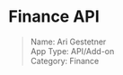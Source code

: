 # Finance API
> Name: Ari Gestetner  
App Type: API/Add-on  
Category: Finance



<!-- 
## Table of Contents
- [Finance API](#finance-api)
  - [Table of Contents](#table-of-contents)
  - [Description](#description)
    - [Motivation](#motivation)
      - [Why Did I Create This Application?](#why-did-i-create-this-application)
      - [What Did I Have to Solve?](#what-did-i-have-to-solve)
      - [What Did I Learn?](#what-did-i-learn)
      - [How Does My Project Stand Out?](#how-does-my-project-stand-out)
      - [Main Features\*](#main-features)
    - [Technologies](#technologies)
      - [Languages](#languages)
      - [Framework](#framework)
      - [Deployment](#deployment)
  - [How to Install and Run the Project (Using make)](#how-to-install-and-run-the-project-using-make)
    - [How to Setup the App](#how-to-setup-the-app)
    - [How to Run the App](#how-to-run-the-app)
    - [How to Use the App](#how-to-use-the-app)
    - [Tests](#tests)
    - [Credits](#credits)
    - [License](#license)

## Description
Finance-API was built to provide easy access to financial data directly to your investment spreadsheet. It can provide the client with past performance in the form of financial statements. Furthermore, it is also able to provide the user with currently listed options and market data about the stock, like market value or KPI's like the p/e ratio.

### Motivation
#### Why Did I Crey Did I Create This Application?
I initially prototyped this app as I was fed up with having to copy and paste financial statements into a spreadsheet for further automated valuation and analysis. I later consulted a friend asking what they thought of the concept, and they encouraged me to further build it up for easier use.  

#### Whate This Application?
I initially prototyped this app as I was fed up with having to copy and paste financial statements into a spreadsheet for further automated valuation and analysis. I later consulted a friend asking what they thought of the concept, and they encouraged me to further build it up for easier use.  

#### What Did I Have to Solve?
Programming this API involved many challenges and problems which required a variety of solutions.  

One such issue arose at the beginning when I had to find a website to scrape that contained the data I wanted. 
At first, I had a look at Quickfs.com. The issue I quickly came across was that to view historical statements on their website, the user is required to use a sign-in. Due to considering scalability, I didn't want to have to use cookies linked to my name. Therefore, I determined I didn't want to use their website.

Next, I looked at using Yahoo Finance, where I built my first prototype. However, their statements are limited to 5 years of data whereas, just by signing in to Quickfs you can copy and paste 20 years of data for free. I was looking for at least 10 years of data.

Then I came across Barchart.com. They had allowed users to access financial statements for more than just US-listed businesses, with data ranging as far back as when the company first published a public filing. The main issue I found was that the data was only listed 5 years at a time, which would require multiple pages to be called, which is called synchronously, and would take at least 2 seconds per page, possibly taking over 30 seconds for 10 pages.

Thus, I was led to explore _multithreading_. Using threads I was able to place HTTP requests on a new thread to allow for non-blocking code, reducing the request times to approx. 2 seconds - the time taken for a one-page request.

To access the options API used on the Barchart website, I found that to make the call, cookies were required. However, these cookies expired meaning I couldn't keep them.

However, I quickly realised that if I made a page request to a Barchart page, the return headers would contain all the necessary content. After tinkering with the cookies by matching them up with cookies that worked and seeing which digits and letters should be added or removed, I found a way to access their API.
?
Programming this API involved many challenges and problems which required a variety of solutions.  

One such issue arose at the beginning when I had to find a website to scrape that contained the data I wanted. 
At first, I had a look at Quickfs.com. The issue I quickly came across was that to view historical statements on their website, the user is required to use a sign-in. Due to considering scalability, I didn't want to have to use cookies linked to my name. Therefore, I determined I didn't want to use their website.

Next, I looked at using Yahoo Finance, where I built my first prototype. However, their statements are limited to 5 years of data whereas, just by signing in to Quickfs you can copy and paste 20 years of data for free. I was looking for at least 10 years of data.

Then I came across Barchart.com. They had allowed users to access financial statements for more than just US-listed businesses, with data ranging as far back as when the company first published a public filing. The main issue I found was that the data was only listed 5 years at a time, which would require multiple pages to be called, which is called synchronously, and would take at least 2 seconds per page, possibly taking over 30 seconds for 10 pages.

Thus, I was led to explore _multithreading_. Using threads I was able to place HTTP requests on a new thread to allow for non-blocking code, reducing the request times to approx. 2 seconds - the time taken for a one-page request.

To access the options API used on the Barchart website, I found that to make the call, cookies were required. However, these cookies expired meaning I couldn't keep them.

However, I quickly realised that if I made a page request to a Barchart page, the return headers would contain all the necessary content. After tinkering with the cookies by matching them up with cookies that worked and seeing which digits and letters should be added or removed, I found a way to access their API.

#### What Did I Learn?
Throughout building this app, I learned many new programming concepts.
- OOP
- BeautifulSoup
- multi-threading
- Pytest/unit testing
- Fast-API
- REST API's
- modules and file management?
Throughout building this app, I learned many new programming concepts.
- OOP
- BeautifulSoup
- multi-threading
- Pytest/unit testing
- Fast-API
- REST API's
- modules and file management
#### How Does My Project Stand Out?
Whilst I had found some similar concepts available online, they all were too expensive for sustainable use. So my second option was to build my own.
Not only that but, it can also be customised to how I want it (i.e. adding sections to a statement on the backend, so I don't have to perform the calculations in a spreadsheet).?
Whilst I had found some similar concepts available online, they all were too expensive for sustainable use. So my second option was to build my own.
Not only that but, it can also be customised to how I want it (i.e. adding sections to a statement on the backend, so I don't have to perform the calculations in a spreadsheet).
#### Main Features*
This API is divided into three main features.
These are 
- 

### Technologies  
This API/Add-on
#### Languages
#### Framework
#### Deployment

## How to Install and Run the Project (Using make)
This application utilises a Makefile in order to easily set up and run.

### How to Setup the App
Being that this program uses a Makefile all it takes to run is...
```Bash
make
```
This command will create a virtual environment then install all packages from the requirements.txt

To activate the virtual environment, enter...
```Bash
source Finance_API3.9/bin/activate
```
To deactivate...
```Bash
deactivate
```
After running the app, python will create binaries to cache for quicker runtime. If you want to delete the virtual environment and remove those binaries, you can enter in the CLI...
```Bash
make clean
```
### How to Run the App
To run the app, all you have to do is enter...
```Bash
make run
```
If you would like to host using Vercel, you can use...
```Bash
make upload
```
And to upload to production...
```Bash
make prod
```

### How to Use the App
Fast API generates automated docs, these can be found at `\docs`. Alternatively, you can use `\redoc` for a different style 

### Tests
Being that building robust applications is my highest priority, I have implemented unit testing using Pytest. 
To run these tests use...
```Bash
make test
```

### Credits*
The general format for this markdown README was inspired by [FreeCodeCamp](https://www.freecodecamp.org/news/how-to-write-a-good-readme-file/).

### License 
© 2020 Ari Gestetner <ariges770@gmail.com>
